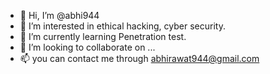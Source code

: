 - 👋 Hi, I’m @abhi944
- 👀 I’m interested in ethical hacking, cyber security.
- 🌱 I’m currently learning Penetration test.
- 💞️ I’m looking to collaborate on ...
- 📫 you can contact me through abhirawat944@gmail.com


